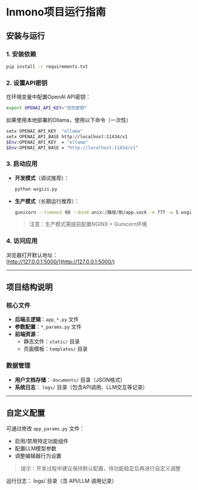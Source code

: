 # Inmono项目运行指南

## 安装与运行

### 1. 安装依赖
```bash
pip install -r requirements.txt
```

### 2. 设置API密钥
在环境变量中配置OpenAI API密钥：
```bash
export OPENAI_API_KEY="您的密钥"
```
如果使用本地部署的Ollama，使用以下命令（一次性）
```bash
setx OPENAI_API_KEY  "ollama"
setx OPENAI_API_BASE http://localhost:11434/v1
$Env:OPENAI_API_KEY  = "ollama"
$Env:OPENAI_API_BASE = "http://localhost:11434/v1"
```

### 3. 启动应用
- **开发模式**（调试推荐）：
  ```bash
  python wsgiis.py
  ```

- **生产模式**（长期运行推荐）：
  ```bash
  gunicorn --timeout 60 --bind unix:/路径/到/app.sock -m 777 -w 5 wsgiis:app --reload
  ```
  > 注意：生产模式需提前配置NGINX + Gunicorn环境

### 4. 访问应用
浏览器打开默认地址：  
[http://127.0.0.1:5000/](http://127.0.0.1:5000/)

---

## 项目结构说明

### 核心文件
- **后端主逻辑**：`app_*.py` 文件
- **参数配置**：`*_params.py` 文件
- **前端资源**：
  - 静态文件：`static/` 目录
  - 页面模板：`templates/` 目录

### 数据管理
- **用户文档存储**：
  `documents/` 目录（JSON格式）
- **系统日志**：
  `logs/` 目录（包含API调用、LLM交互等记录）

---

## 自定义配置
可通过修改 `app_params.py` 文件：
- 启用/禁用特定功能组件
- 配置LLM模型参数
- 调整编辑器行为设置

> 提示：开发过程中建议保持默认配置，待功能稳定后再进行自定义调整

运行日志： logs/ 目录（含 API/LLM 调用记录）
